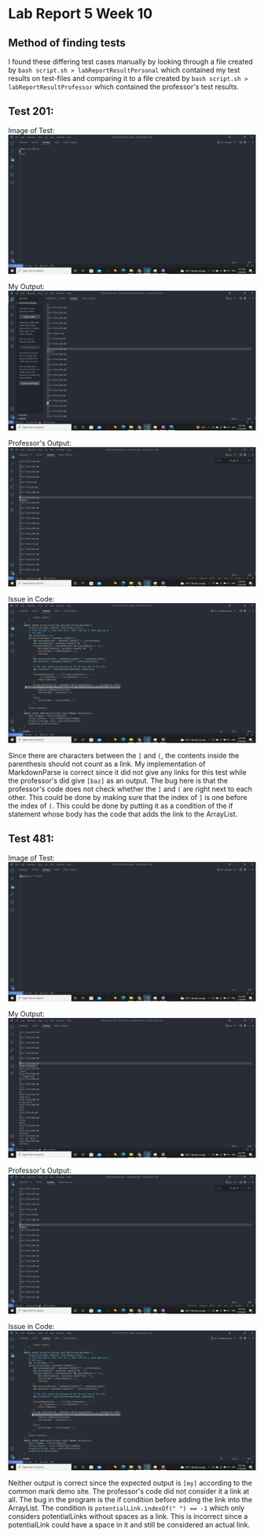 # **Lab Report 5 Week 10**

## Method of finding tests
I found these differing test cases manually by looking through a file created by `bash script.sh > labReportResultPersonal` which contained my test results on test-files and comparing it to a file created by `bash script.sh > labReportResultProfessor` which contained the professor's test results.

## Test 201:
Image of Test: ![test201](test201.png)

My Output: ![myOutput201](myOutput201.png)

Professor's Output:![professorOutput201](professorOutput201.png)

Issue in Code: ![issue201](issue201.png)

Since there are characters between the `]` and `(`, the contents inside the parenthesis should not count as a link. My implementation of MarkdownParse is correct since it did not give any links for this test while the professor's did give `[baz]` as an output. The bug here is that the professor's code does not check whether the `]` and `(` are right next to each other. This could be done by making sure that the index of `]` is one before the index of `(`. This could be done by putting it as a condition of the if statement whose body has the code that adds the link to the ArrayList. 

## Test 481:
Image of Test: ![test481](test481.png)

My Output: ![myOutput481](myOutput481.png)

Professor's Output: ![professorOutput201](professorOutput201.png)

Issue in Code: ![issue481](issue481.png)

Neither output is correct since the expected output is `[my]` according to the common mark demo site. The professor's code did not consider it a link at all. The bug in the program is the if condition before adding the link into the ArrayList. The condition is `potentialLink.indexOf(" ") == -1` which only considers potentialLinks without spaces as a link. This is incorrect since a potentialLink could have a space in it and still be considered an actual link. 
